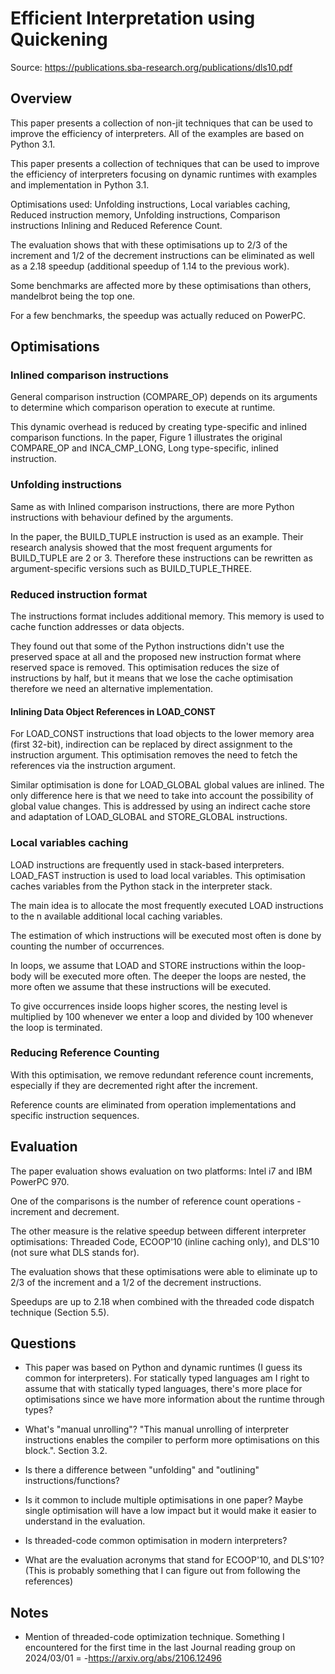 # Efficient Interpretation using Quickening

Source: https://publications.sba-research.org/publications/dls10.pdf

## Overview

This paper presents a collection of non-jit techniques that can be used to improve the efficiency of interpreters. All of the examples are based on Python 3.1.

This paper presents a collection of techniques that can be used to improve the efficiency of interpreters focusing on dynamic runtimes with examples and implementation in Python 3.1.

Optimisations used: Unfolding instructions, Local variables caching, Reduced instruction memory, Unfolding instructions, Comparison instructions Inlining and Reduced Reference Count.

The evaluation shows that with these optimisations up to 2/3 of the increment and 1/2 of the decrement instructions can be eliminated as well as a 2.18 speedup (additional speedup of 1.14 to the previous work).

Some benchmarks are affected more by these optimisations than others, mandelbrot being the top one.

For a few benchmarks, the speedup was actually reduced on PowerPC.

## Optimisations

### Inlined comparison instructions

General comparison instruction (COMPARE_OP) depends on its arguments to determine which comparison operation to execute at runtime.

This dynamic overhead is reduced by creating type-specific and inlined comparison functions. In the paper, Figure 1 illustrates the original COMPARE_OP and INCA_CMP_LONG, Long type-specific, inlined instruction.


### Unfolding instructions

Same as with Inlined comparison instructions, there are more Python instructions with behaviour defined by the arguments.

In the paper, the BUILD_TUPLE instruction is used as an example.
Their research analysis showed that the most frequent arguments for BUILD_TUPLE are 2 or 3. Therefore these instructions can be rewritten as argument-specific versions such as BUILD_TUPLE_THREE.


### Reduced instruction format

The instructions format includes additional memory. This memory is used to cache function addresses or data objects.

They found out that some of the Python instructions didn't use the preserved space at all and the proposed new instruction format where reserved space is removed. This optimisation reduces the size of instructions by half, but it means that we lose the cache optimisation therefore we need an alternative implementation.

#### Inlining Data Object References in LOAD_CONST

For LOAD_CONST instructions that load objects to the lower memory area (first 32-bit), indirection can be replaced by direct assignment to the instruction argument. This optimisation removes the need to fetch the references via the instruction argument.

Similar optimisation is done for LOAD_GLOBAL global values are inlined. The only difference here is that we need to take into account the possibility of global value changes. This is addressed by using an indirect cache store and adaptation of LOAD_GLOBAL and STORE_GLOBAL instructions.


### Local variables caching

LOAD instructions are frequently used in stack-based interpreters.
LOAD_FAST instruction is used to load local variables.
This optimisation caches variables from the Python stack in the interpreter stack.

The main idea is to allocate the most frequently executed LOAD instructions to the n available additional local caching variables.

The estimation of which instructions will be executed most often is done by counting the number of occurrences.

In loops, we assume that LOAD and STORE instructions within the loop-body will be executed more often. The deeper the loops are nested, the more often we assume that these instructions will be executed.

To give occurrences inside loops higher scores, the nesting level is multiplied by 100 whenever we enter a loop and divided by 100 whenever the loop is terminated.


### Reducing Reference Counting

With this optimisation, we remove redundant reference count increments, especially if they are decremented right after the increment.

Reference counts are eliminated from operation implementations and specific instruction sequences.


## Evaluation

The paper evaluation shows evaluation on two platforms: Intel i7 and IBM PowerPC 970.

One of the comparisons is the number of reference count operations - increment and decrement.

The other measure is the relative speedup between different interpreter optimisations: Threaded Code, ECOOP'10 (inline caching only), and DLS'10 (not sure what DLS stands for).

The evaluation shows that these optimisations were able to eliminate up to 2/3 of the increment and a 1/2 of the decrement instructions.

Speedups are up to 2.18 when combined with the threaded code dispatch technique (Section 5.5).

## Questions

- This paper was based on Python and dynamic runtimes (I guess its common for interpreters). For statically typed languages am I right to assume that with statically typed languages, there's more place for optimisations since we have more information about the runtime through types?

- What's "manual unrolling"? "This manual unrolling of interpreter instructions enables the compiler to perform more optimisations on this block.". Section 3.2.

- Is there a difference between "unfolding" and "outlining" instructions/functions?

- Is it common to include multiple optimisations in one paper? Maybe single optimisation will have a low impact but it would make it easier to understand in the evaluation.

- Is threaded-code common optimisation in modern interpreters?

- What are the evaluation acronyms that stand for ECOOP'10, and DLS'10? (This is probably something that I can figure out from following the references)

## Notes

- Mention of threaded-code optimization technique. Something I encountered for the first time in the last Journal reading group on 2024/03/01 = -https://arxiv.org/abs/2106.12496
